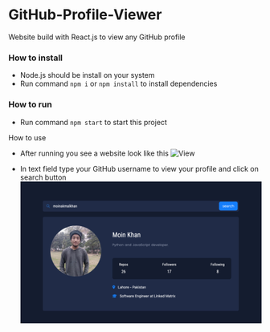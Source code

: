 # GitHub-Profile-Viewer
Website build with React.js to view any GitHub profile

### How to install 
- Node.js should be install on your system
- Run command `npm i` or `npm install` to install dependencies

### How to run
- Run command `npm start` to start this project

How to use
- After running you see a website look like this
![View](https://github.com/moinakmalkhan/GitHub-Profile-Viewer/blob/master/screenshots/webiste.png?raw=true)

- In text field type your GitHub username to view your profile and click on search button
![Profile View](https://github.com/moinakmalkhan/GitHub-Profile-Viewer/blob/master/screenshots/profile.png?raw=true)

